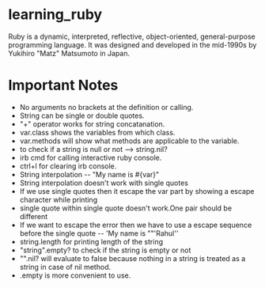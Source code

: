 # learning_ruby
Ruby is a dynamic, interpreted, reflective, object-oriented, general-purpose programming language. It was designed and developed in the mid-1990s by Yukihiro "Matz" Matsumoto in Japan.

# Important Notes

* No arguments no brackets at the definition or calling.
* String can be single or double quotes.
* "+" operator works for string concatanation.
* var.class shows the variables from which class.
* var.methods will show what methods are applicable to the variable.
* to check if a string is null or not --> string.nil?
* irb cmd for calling interactive ruby console.
* ctrl+l for clearing irb console.
* String interpolation -- "My name is #{var}"
* String interpolation doesn't work with single quotes
* If we use single quotes then it escape the var part by showing a escape character while printing
* single quote within single quote doesn't work.One pair should be different
* If we want to escape the error then we have to use a escape sequence before the single quote -- 'My name is "\"'Rahul''
* string.length for printing length of the string
* "string".empty? to check if the string is empty or not
* "".nil? will evaluate to false because nothing in a string is treated as a string in case of nil method.
* .empty is more convenient to use.

